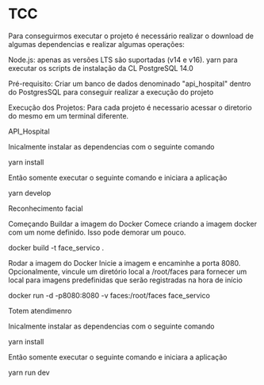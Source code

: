 # TCC

Para conseguirmos executar o projeto é necessário realizar o download de algumas dependencias e realizar algumas operações:

Node.js: apenas as versões LTS são suportadas (v14 e v16).
yarn para executar os scripts de instalação da CL
PostgreSQL 14.0


Pré-requisito:
Criar um banco de dados denominado "api_hospital" dentro do PostgresSQL para conseguir realizar a execução do projeto




Execução dos Projetos:
Para cada projeto é necessario acessar o diretorio do mesmo em um terminal diferente.


API_Hospital

Inicalmente instalar as dependencias com o seguinte comando

yarn install

Então somente executar o seguinte comando e iniciara a aplicação

yarn develop




Reconhecimento facial

Começando
Buildar a imagem do Docker
Comece criando a imagem docker com um nome definido. Isso pode demorar um pouco.

docker build -t face_servico .


Rodar a imagem do Docker
Inicie a imagem e encaminhe a porta 8080. Opcionalmente, vincule um diretório local a /root/faces para fornecer um local para imagens predefinidas que serão registradas na hora de início

docker run -d -p8080:8080 -v faces:/root/faces face_servico




Totem atendimenro

Inicalmente instalar as dependencias com o seguinte comando

yarn install

Então somente executar o seguinte comando e iniciara a aplicação

yarn run dev
